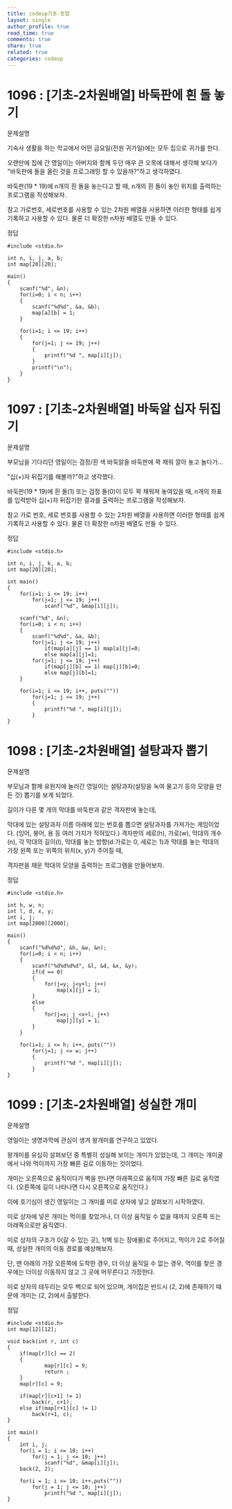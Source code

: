```yaml
---
title: codeup기초-종합
layout: single
author_profile: true
read_time: true
comments: true
share: true
related: true
categories: codeup
---
```


# 1096 : [기초-2차원배열] 바둑판에 흰 돌 놓기

문제설명

기숙사 생활을 하는 학교에서 어떤 금요일(전원 귀가일)에는 모두 집으로 귀가를 한다.

오랜만에 집에 간 영일이는 아버지와 함께 두던 매우 큰 오목에 대해서 생각해 보다가
"바둑판에 돌을 올린 것을 프로그래밍 할 수 있을까?"하고 생각하였다.

바둑판(19 * 19)에 n개의 흰 돌을 놓는다고 할 때,
n개의 흰 돌이 놓인 위치를 출력하는 프로그램을 작성해보자.


참고
가로번호, 세로번호를 사용할 수 있는 2차원 배열을 사용하면
이러한 형태를 쉽게 기록하고 사용할 수 있다. 물론 더 확장한 n차원 배열도 만들 수 있다.

정답

```
#include <stdio.h>

int n, i, j, a, b;
int map[20][20];

main()
{
	scanf("%d", &n);
	for(i=0; i < n; i++)
	{
		scanf("%d%d", &a, &b);
		map[a][b] = 1;
	}
	
	for(i=1; i <= 19; i++)
	{
		for(j=1; j <= 19; j++)
		{
			printf("%d ", map[i][j]);
		}
		printf("\n");
	}
}
```

# 1097 : [기초-2차원배열] 바둑알 십자 뒤집기

문제설명

부모님을 기다리던 영일이는 검정/흰 색 바둑알을 바둑판에 꽉 채워 깔아 놓고 놀다가...

"십(+)자 뒤집기를 해볼까?"하고 생각했다.

바둑판(19 * 19)에 흰 돌(1) 또는 검정 돌(0)이 모두 꽉 채워져 놓여있을 때,
n개의 좌표를 입력받아 십(+)자 뒤집기한 결과를 출력하는 프로그램을 작성해보자.

참고
가로 번호, 세로 번호를 사용할 수 있는 2차원 배열을 사용하면
이러한 형태를 쉽게 기록하고 사용할 수 있다. 물론 더 확장한 n차원 배열도 만들 수 있다.

정답

```
#include <stdio.h>

int n, i, j, k, a, b;
int map[20][20];

int main()
{
	for(i=1; i <= 19; i++)
		for(j=1; j <= 19; j++)
			scanf("%d", &map[i][j]);
	
	scanf("%d", &n);
	for(i=0; i < n; i++)
	{
		scanf("%d%d", &a, &b);
		for(j=1; j <= 19; j++)
			if(map[a][j] == 1) map[a][j]=0;
			else map[a][j]=1;
		for(j=1; j <= 19; j++)
			if(map[j][b] == 1) map[j][b]=0;
			else map[j][b]=1;
	}
	
	for(i=1; i <= 19; i++, puts(""))
		for(j=1; j <= 19; j++)
		{
			printf("%d ", map[i][j]);
		}
}
```

# 1098 : [기초-2차원배열] 설탕과자 뽑기

문제설명

부모님과 함께 유원지에 놀러간 영일이는
설탕과자(설탕을 녹여 물고기 등의 모양을 만든 것) 뽑기를 보게 되었다.

길이가 다른 몇 개의 막대를 바둑판과 같은 격자판에 놓는데,

막대에 있는 설탕과자 이름 아래에 있는 번호를 뽑으면 설탕과자를 가져가는 게임이었다.
(잉어, 붕어, 용 등 여러 가지가 적혀있다.)
격자판의 세로(h), 가로(w), 막대의 개수(n), 각 막대의 길이(l),
막대를 놓는 방향(d:가로는 0, 세로는 1)과
막대를 놓는 막대의 가장 왼쪽 또는 위쪽의 위치(x, y)가 주어질 때,

격자판을 채운 막대의 모양을 출력하는 프로그램을 만들어보자.

정답

```
#include <stdio.h>

int h, w, n;
int l, d, x, y;
int i, j;
int map[2000][2000];

main()
{
	scanf("%d%d%d", &h, &w, &n);
	for(i=0; i < n; i++)
	{
		scanf("%d%d%d%d", &l, &d, &x, &y);
		if(d == 0)
		{
			for(j=y; j<y+l; j++)
				map[x][j] = 1;
		}
		else
		{
			for(j=x; j <x+l; j++)
				map[j][y] = 1;
		}		
	}
	
	for(i=1; i <= h; i++, puts(""))
		for(j=1; j <= w; j++)
		{
			printf("%d ", map[i][j]);
		}
}
```

# 1099 : [기초-2차원배열] 성실한 개미

문제설명

영일이는 생명과학에 관심이 생겨 왕개미를 연구하고 있었다.

왕개미를 유심히 살펴보던 중 특별히 성실해 보이는 개미가 있었는데,
그 개미는 개미굴에서 나와 먹이까지 가장 빠른 길로 이동하는 것이었다.

개미는 오른쪽으로 움직이다가 벽을 만나면 아래쪽으로 움직여 가장 빠른 길로 움직였다.
(오른쪽에 길이 나타나면 다시 오른쪽으로 움직인다.)

이에 호기심이 생긴 영일이는 그 개미를 미로 상자에 넣고 살펴보기 시작하였다.

미로 상자에 넣은 개미는 먹이를 찾았거나, 더 이상 움직일 수 없을 때까지
오른쪽 또는 아래쪽으로만 움직였다.

미로 상자의 구조가 0(갈 수 있는 곳), 1(벽 또는 장애물)로 주어지고,
먹이가 2로 주어질 때, 성실한 개미의 이동 경로를 예상해보자.

단, 맨 아래의 가장 오른쪽에 도착한 경우, 더 이상 움직일 수 없는 경우, 먹이를 찾은 경우에는
더이상 이동하지 않고 그 곳에 머무른다고 가정한다.


미로 상자의 테두리는 모두 벽으로 되어 있으며,
개미집은 반드시 (2, 2)에 존재하기 때문에 개미는 (2, 2)에서 출발한다.

정답

```
#include <stdio.h>
int map[12][12];

void back(int r, int c)
{
	if(map[r][c] == 2)
	{
			map[r][c] = 9;
			return ;
	}
	map[r][c] = 9;

	if(map[r][c+1] != 1)
		back(r, c+1);
	else if(map[r+1][c] != 1)
		back(r+1, c);
}

int main()
{
	int i, j;
	for(i = 1; i <= 10; i++)
		for(j = 1; j <= 10; j++)
			scanf("%d", &map[i][j]);
	back(2, 2);

	for(i = 1; i <= 10; i++,puts(""))
		for(j = 1; j <= 10; j++)
			printf("%d ", map[i][j]);
}
```